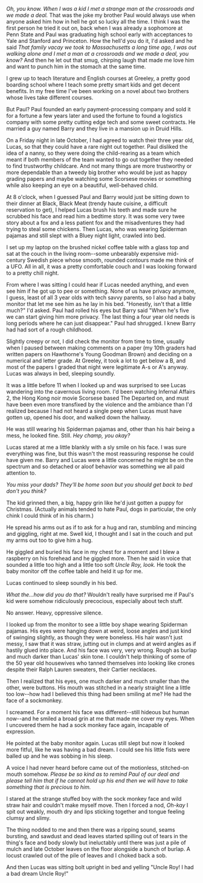 *Oh, you know. When I was a kid I met a strange man at the crossroads and we made a deal.* That was the joke my brother Paul would always use when anyone asked him how in hell he got so lucky all the time. I think I was the first person he tried it out on, back when I was already a sophomore at Penn State and Paul was graduating high school early with acceptances to Yale and Stanford and Princeton. How the hell'd you do it, I'd asked and he said *That family vacay we took to Massachusetts a long time ago, I was out walking alone and I met a man at a crossroads and we made a deal, you know?* And then he let out that smug, chirping laugh that made me love him and want to punch him in the stomach at the same time.

I grew up to teach literature and English courses at Greeley, a pretty good boarding school where I teach some pretty smart kids and get decent benefits. In my free time I've been working on a novel about two brothers whose lives take different courses.

But Paul? Paul founded an early payment-processing company and sold it for a fortune a few years later and used the fortune to found a logistics company with some pretty cutting edge tech and some sweet contracts. He married a guy named Barry and they live in a mansion up in Druid Hills.

On a Friday night in late October, I had agreed to watch their three year old, Lucas, so that they could have a rare night out together. Paul disliked the idea of a nanny, so they were doing the child-rearing as a team which meant if both members of the team wanted to go out together they needed to find trustworthy childcare. And not many things are more trustworthy or more dependable than a tweedy big brother who would be just as happy grading papers and maybe watching some Scorsese movies or something while also keeping an eye on a beautiful, well-behaved child.

At 8 o'clock, when I guessed Paul and Barry would just be sitting down to their dinner at Black, Black Meat (trendy haute cuisine, a difficult reservation to get), I helped Lucas brush his teeth and made sure he scrubbed his face and read him a bedtime story. It was some very twee story about a fox and a less patient fox and the misadventures they had trying to steal some chickens. Then Lucas, who was wearing Spiderman pajamas and still slept with a Bluey night light, crawled into bed.

I set up my laptop on the brushed nickel coffee table with a glass top and sat at the couch in the living room--some unbearably expensive mid-century Swedish piece whose smooth, rounded contours made me think of a UFO. All in all, it was a pretty comfortable couch and I was looking forward to a pretty chill night.

From where I was sitting I could hear if Lucas needed anything, and even see him if he got up to pee or something. None of us have privacy anymore, I guess, least of all 3 year olds with tech savvy parents, so I also had a baby monitor that let me see him as he lay in his bed. "Honestly, isn't that a little much?" I'd asked. Paul had rolled his eyes but Barry said "When he's five we can start giving him more privacy. The last thing a four year old needs is long periods where he can just disappear." Paul had shrugged. I knew Barry had had sort of a rough childhood.

Slightly creepy or not, I did check the monitor from time to time, usually when I paused between making comments on a paper (my 10th graders had written papers on Hawthorne's Young Goodman Brown) and deciding on a numerical and letter grade. At Greeley, it took a lot to get below a B, and most of the papers I graded that night were legitimate A-s or A's anyway. Lucas was always in bed, sleeping soundly.

It was a little before 11 when I looked up and was surprised to see Lucas wandering into the cavernous living room. I'd been watching Infernal Affairs 2, the Hong Kong noir movie Scorsese based The Departed on, and must have been even more transfixed by the violence and the ambiance than I'd realized because I had not heard a single peep when Lucas must have gotten up, opened his door, and walked down the hallway.

He was still wearing his Spiderman pajamas and, other than his hair being a mess, he looked fine. Still. *Hey champ, you okay?* 

Lucas stared at me a little blankly with a sly smile on his face. I was sure everything was fine, but this wasn't the most reassuring response he could have given me. Barry and Lucas were a little concerned he might be on the spectrum and so detached or aloof behavior was something we all paid attention to.

*You miss your dads? They'll be home soon but you should get back to bed don't you think?* 

The kid grinned then, a big, happy grin like he'd just gotten a puppy for Christmas. (Actually animals tended to hate Paul, dogs in particular, the only chink I could think of in his charm.)

He spread his arms out as if to ask for a hug and ran, stumbling and mincing and giggling, right at me. Swell kid, I thought and I sat in the couch and put my arms out too to give him a hug.

He giggled and buried his face in my chest for a moment and I blew a raspberry on his forehead and he giggled more. Then he said in voice that sounded a little too high and a little too soft *Uncle Roy, look.* He took the baby monitor off the coffee table and held it up for me.

Lucas continued to sleep soundly in his bed.

*What the...how did you do that?* Wouldn't really have surprised me if Paul's kid were somehow ridiculously precocious, especially about tech stuff.

No answer. Heavy, oppressive silence.

I looked up from the monitor to see a little boy shape wearing Spiderman pajamas. His eyes were hanging down at weird, loose angles and just kind of swinging slightly, as though they were boneless. His hair wasn't just messy, I saw that it was straw, jutting out in clumps and at weird angles as if hastily glued into place. And his face was very, very wrong. Rough as burlap and much darker than Lucas' skin tone. I couldn't help thinking of some of the 50 year old housewives who tanned themselves into looking like crones despite their Ralph Lauren sweaters, their Cartier necklaces.

Then I realized that his eyes, one much darker and much smaller than the other, were buttons. His mouth was stitched in a nearly straight line a little too low--how had I believed this thing had been smiling at me? He had the face of a sockmonkey.

I screamed. For a moment his face was different--still hideous but human now--and he smiled a broad grin at me that made me cover my eyes. When I uncovered them he had a sock monkey face again, incapable of expression.

He pointed at the baby monitor again. Lucas still slept but now it looked more fitful, like he was having a bad dream. I could see his little fists were balled up and he was sobbing in his sleep.

A voice I had never heard before came out of the motionless, stitched-on mouth somehow. *Please be so kind as to remind Paul of our deal and please tell him that if he cannot hold up his end then we will have to take something that is precious to him.*

I stared at the strange stuffed boy with the sock monkey face and wild straw hair and couldn't make myself move. Then I forced a nod, *Oh-kay* I spit out weakly, mouth dry and lips sticking together and tongue feeling clumsy and slimy.

The thing nodded to me and then there was a ripping sound, seams bursting, and sawdust and dead leaves started spilling out of tears in the thing's face and body slowly but ineluctably until there was just a pile of mulch and late October leaves on the floor alongside a bunch of burlap. A locust crawled out of the pile of leaves and I choked back a sob.

And then Lucas was sitting bolt upright in bed and yelling "Uncle Roy! I had a bad dream Uncle Roy!"

&#x200B;